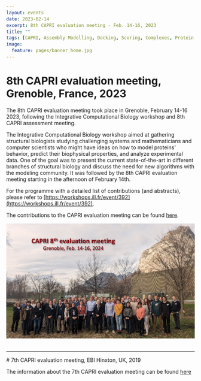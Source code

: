 ```yaml
---
layout: events
date: 2023-02-14
excerpt: 8th CAPRI evaluation meeting - Feb. 14-16, 2023
title: ""
tags: [CAPRI, Assembly Modelling, Docking, Scoring, Complexes, Protein Structure]
image:
  feature: pages/banner_home.jpg
---
```


# 8th CAPRI evaluation meeting, Grenoble, France, 2023

The 8th CAPRI evaluation meeting took place in Grenoble, February 14-16 2023, following the Integrative Computational Biology workshop and 8th CAPRI assessment meeting.
 
The Integrative Computational Biology workshop aimed at gathering structural biologists studying challenging systems and mathematicians and computer scientists who might have ideas on how to model proteins' behavior, predict their biophysical properties, and analyze experimental data. One of the goal was to present the current state-of-the-art in different branches of structural biology and discuss the need for new algorithms with the modeling community. It was followed by the 8th CAPRI evaluation meeting starting in the afternoon of February 14th.

For the programme with a detailed list of contributions (and abstracts), please refer to [https://workshops.ill.fr/event/392](https://workshops.ill.fr/event/392).

The contributions to the CAPRI evaluation meeting can be found [here](https://workshops.ill.fr/event/392/sessions/420/#20240214).


<center>
<img src="/images/posts/2024-02-CAPRI-evaluation-meeting.png">
</center>


<br>
<hr>
# 7th CAPRI evaluation meeting, EBI Hinxton, UK, 2019

The information about the 7th CAPRI evaluation meeting can be found [here](/news/CAPRI-2019-evaluation-meeting)
